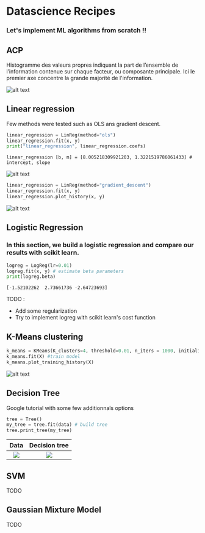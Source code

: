 # Datascience Recipes

### Let's implement ML algorithms from scratch !!

## ACP

Histogramme des valeurs propres indiquant la part de l’ensemble de l’information contenue sur chaque facteur, ou composante principale. Ici le premier axe concentre la grande majorité de l'information.

![alt text](https://i.imgur.com/QpvXWgL.png)

## Linear regression

Few methods were tested such as OLS ans gradient descent.

```python
linear_regression = LinReg(method="ols")
linear_regression.fit(x, y)
print("linear_regression", linear_regression.coefs)
```

```
linear_regression [b, m] = [8.005218309921203, 1.3221519786061433] # intercept, slope
```

![alt text](https://i.imgur.com/LTrwkMk.png)

```python
linear_regression = LinReg(method="gradient_descent")
linear_regression.fit(x, y)
linear_regression.plot_history(x, y)
```

![alt text](https://i.imgur.com/FlEYTl1.gif)

## Logistic Regression

### In this section, we build a logistic regression and compare our results with scikit learn.

```python
logreg = LogReg(lr=0.01)
logreg.fit(x, y) # estimate beta parameters
print(logreg.beta)
```

```
[-1.52102262  2.73661736 -2.64723693]
```

TODO :

  * Add some regularization
  * Try to implement logreg with scikit learn's cost function

## K-Means clustering

```python
k_means = KMeans(K_clusters=4, threshold=0.01, n_iters = 1000, initialization="forgy")
k_means.fit(X) #train model
k_means.plot_training_history(X)
```

![alt text](https://i.imgur.com/yeC5aJ4.gif)

## Decision Tree

Google tutorial with some few additionnals options

```python
tree = Tree()
my_tree = tree.fit(data) # build tree
tree.print_tree(my_tree)
```

Data                                                                                       |  Decision tree
:--------------------------------------------------------------------------------------------:|:----------------------------------------------------------------------------------------------------:
![](https://i.imgur.com/xjD9F4c.png)  |  ![](https://i.imgur.com/AH60Vo9.png)


## SVM

TODO

## Gaussian Mixture Model

TODO
